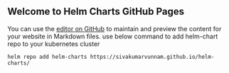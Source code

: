 ## Welcome to Helm Charts GitHub Pages

You can use the [editor on GitHub](https://github.com/sivakumarvunnam/artifactory/edit/gh-pages/index.md) to maintain and preview the content for your website in Markdown files. use below command to add helm-chart repo to your kubernetes cluster

`helm repo add helm-charts https://sivakumarvunnam.github.io/helm-charts/`
